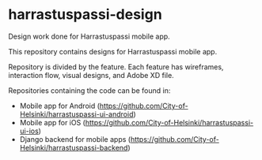 # harrastuspassi-design
Design work done for Harrastuspassi mobile app.

This repository contains designs for Harrastuspassi mobile app.

Repository is divided by the feature. Each feature has wireframes, interaction flow, visual designs, and Adobe XD file.

Repositories containing the code can be found in:

* Mobile app for Android (https://github.com/City-of-Helsinki/harrastuspassi-ui-android)
* Mobile app for iOS (https://github.com/City-of-Helsinki/harrastuspassi-ui-ios)
* Django backend for mobile apps (https://github.com/City-of-Helsinki/harrastuspassi-backend)
